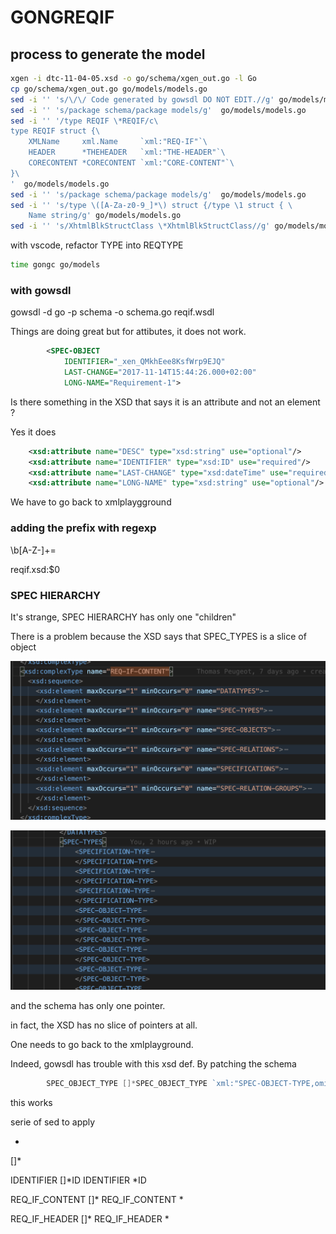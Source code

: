 # GONGREQIF

## process to generate the model


```bash
xgen -i dtc-11-04-05.xsd -o go/schema/xgen_out.go -l Go
cp go/schema/xgen_out.go go/models/models.go
sed -i '' 's/\/\/ Code generated by gowsdl DO NOT EDIT.//g' go/models/models.go
sed -i '' 's/package schema/package models/g'  go/models/models.go
sed -i '' '/type REQIF \*REQIF/c\
type REQIF struct {\
	XMLName     xml.Name     `xml:"REQ-IF"`\
	HEADER      *THEHEADER   `xml:"THE-HEADER"`\
	CORECONTENT *CORECONTENT `xml:"CORE-CONTENT"`\
}\
'  go/models/models.go
sed -i '' 's/package schema/package models/g'  go/models/models.go
sed -i '' 's/type \([A-Za-z0-9_]*\) struct {/type \1 struct { \
    Name string/g' go/models/models.go
sed -i '' 's/XhtmlBlkStructClass \*XhtmlBlkStructClass//g' go/models/models.go

```

with vscode, refactor TYPE into REQTYPE

```bash
time gongc go/models
```

### with gowsdl

gowsdl -d go -p schema -o schema.go reqif.wsdl

Things are doing great but for attibutes, it does not work.

```xml
        <SPEC-OBJECT
            IDENTIFIER="_xen_QMkhEee8KsfWrp9EJQ"
            LAST-CHANGE="2017-11-14T15:44:26.000+02:00"
            LONG-NAME="Requirement-1">
```

Is there something in the XSD that says it is an attribute and not an element ?

Yes it does

```xsd
    <xsd:attribute name="DESC" type="xsd:string" use="optional"/>
    <xsd:attribute name="IDENTIFIER" type="xsd:ID" use="required"/>
    <xsd:attribute name="LAST-CHANGE" type="xsd:dateTime" use="required"/>
    <xsd:attribute name="LONG-NAME" type="xsd:string" use="optional"/>
```

We have to go back to xmlplaygground

### adding the prefix with regexp

\b[A-Z-]+=

reqif.xsd:$0

### SPEC HIERARCHY

It's strange, SPEC HIERARCHY has only one "children"

There is a problem because the XSD says that SPEC_TYPES is a slice of object

![alt text](image.png)

![alt text](image-1.png)


and the schema has only one pointer.

in fact, the XSD has no slice of pointers at all.

One needs to go back to the xmlplayground.

Indeed, gowsdl has trouble with this xsd def. By patching the schema

```go
		SPEC_OBJECT_TYPE []*SPEC_OBJECT_TYPE `xml:"SPEC-OBJECT-TYPE,omitempty" json:"SPEC-OBJECT-TYPE,omitempty"`
```

this works

serie of sed to apply

 *
 []*

IDENTIFIER []*ID
IDENTIFIER *ID

REQ_IF_CONTENT []*
REQ_IF_CONTENT *

REQ_IF_HEADER []*
REQ_IF_HEADER *


